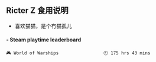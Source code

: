 ## Ricter Z 食用说明
- 喜欢猫猫，是个冇猫孤儿

<!-- steam-box start -->
#### - Steam playtime leaderboard
```text
🎮 World of Warships                 🕘 175 hrs 43 mins
```
<!-- Powered by https://github.com/YouEclipse/steam-box . -->
<!-- steam-box end -->
